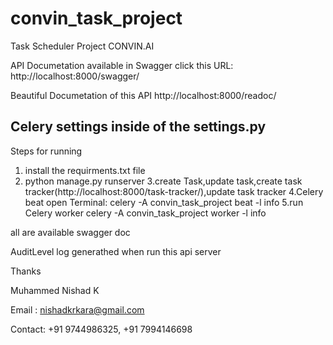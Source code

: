 # convin_task_project

Task Scheduler Project CONVIN.AI

API Documetation available in Swagger
click this URL:  http://localhost:8000/swagger/

Beautiful Documetation of this API http://localhost:8000/readoc/

Celery settings inside of the settings.py
---------------------------------------------------------------

Steps for running
1. install the requirments.txt file
2. python manage.py runserver
3.create Task,update task,create task tracker(http://localhost:8000/task-tracker/),update task tracker
4.Celery beat open Terminal:  celery -A convin_task_project beat -l info
5.run Celery worker celery -A convin_task_project worker -l info

all are available swagger doc

AuditLevel log generathed when run this api server

Thanks 

Muhammed Nishad K

Email : nishadkrkara@gmail.com

Contact: +91 9744986325, +91 7994146698





